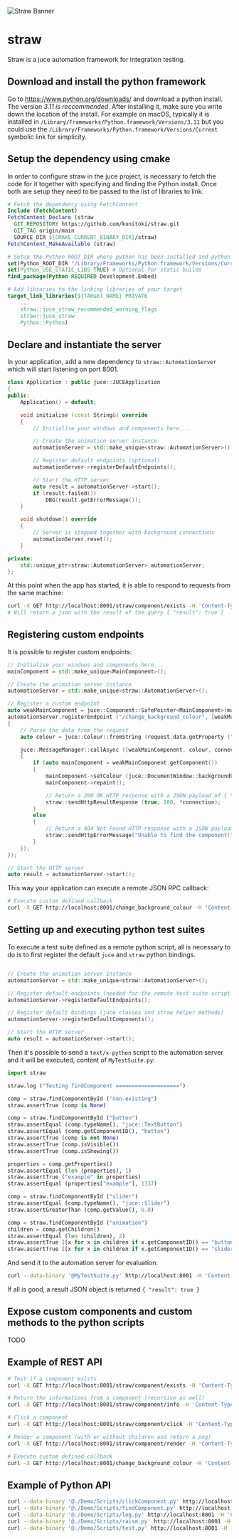 ![Straw Banner](https://github.com/kunitoki/straw/blob/main/banner.png?raw=true)

# straw
Straw is a juce automation framework for integration testing.

## Download and install the python framework

Go to https://www.python.org/downloads/ and download a python install. The version *3.11 is reccommended*. After installing it, make sure you write down the location of the install. For example on macOS, typically it is installed in `/Library/Frameworks/Python.framework/Versions/3.11` but you could use the `/Library/Frameworks/Python.framework/Versions/Current` symbolic link for simplicity.

## Setup the dependency using cmake

In order to configure straw in the juce project, is necessary to fetch the code for it together with specifying and finding the Python install. Once both are setup they need to be passed to the list of libraries to link. 

```cmake
# Fetch the dependency using FetchContent
Include (FetchContent)
FetchContent_Declare (straw
  GIT_REPOSITORY https://github.com/kunitoki/straw.git
  GIT_TAG origin/main
  SOURCE_DIR ${CMAKE_CURRENT_BINARY_DIR}/straw)
FetchContent_MakeAvailable (straw)

# Setup the Python_ROOT_DIR where python has been installed and python options
set(Python_ROOT_DIR "/Library/Frameworks/Python.framework/Versions/Current")
set(Python_USE_STATIC_LIBS TRUE) # Optional for static builds
find_package(Python REQUIRED Development.Embed)

# Add libraries to the linking libraries of your target
target_link_libraries(${TARGET_NAME} PRIVATE
    ...
    straw::juce_straw_recommended_warning_flags
    straw::juce_straw
    Python::Python)
```

## Declare and instantiate the server

In your application, add a new dependency to `straw::AutomationServer` which will start listening on port 8001.

```cpp
class Application : public juce::JUCEApplication
{
public:
    Application() = default;

    void initialise (const String&) override
    {
        // Initialise your windows and components here...

        // Create the animation server instance
        automationServer = std::make_unique<straw::AutomationServer>();

        // Register default endpoints (optional)
        automationServer->registerDefaultEndpoints();

        // Start the HTTP server
        auto result = automationServer->start();
        if (result.failed())
            DBG(result.getErrorMessage());
    }

    void shutdown() override
    {
        // Server is stopped together with background connections
        automationServer.reset();
    }

private:
    std::unique_ptr<straw::AutomationServer> automationServer;
};
```

At this point when the app has started, it is able to respond to requests from the same machine:

```sh
curl -X GET http://localhost:8001/straw/component/exists -H 'Content-Type: application/json' -d '{"id":"MyComponentID"}'
# Will return a json with the result of the query { "result": true }
```

## Registering custom endpoints

It is possible to register custom endpoints:

```cpp
// Initialise your windows and components here...
mainComponent = std::make_unique<MainComponent>();

// Create the animation server instance
automationServer = std::make_unique<straw::AutomationServer>();

// Register a custom endpoint
auto weakMainComponent = juce::Component::SafePointer<MainComponent>(mainComponent.get());
automationServer.registerEndpoint ("/change_background_colour", [weakMainComponent](straw::Request request)
{
    // Parse the data from the request
    auto colour = juce::Colour::fromString (request.data.getProperty ("colour", "FF00FF00").toString());

    juce::MessageManager::callAsync ([weakMainComponent, colour, connection = std::move (request.connection)]
    {
        if (auto mainComponent = weakMainComponent.getComponent())
        {
            mainComponent->setColour (juce::DocumentWindow::backgroundColourId, colour);
            mainComponent->repaint();

            // Return a 200 OK HTTP response with a JSON payload of { "result": true }
            straw::sendHttpResultResponse (true, 200, *connection);
        }
        else
        {
            // Return a 404 Not Found HTTP response with a JSON payload of { "error": "..." }
            straw::sendHttpErrorMessage("Unable to find the component!", 404, *connection);
        }
    });
});

// Start the HTTP server
auto result = automationServer->start();
```

This way your application can execute a remote JSON RPC callback:

```sh
# Execute custom defined callback
curl -X GET http://localhost:8001/change_background_colour -H 'Content-Type: application/json' -d '{"colour":"FFFF0000"}
```

## Setting up and executing python test suites

To execute a test suite defined as a remote python script, all is necessary to do is to first register the default `juce` and `straw` python bindings.

```cpp

// Create the animation server instance
automationServer = std::make_unique<straw::AutomationServer>();

// Register default endpoints (needed for the remote test suite script execution)
automationServer->registerDefaultEndpoints();

// Register default bindings (juce classes and straw helper methods)
automationServer->registerDefaultComponents();

// Start the HTTP server
auto result = automationServer->start();
```

Then it's possible to send a `text/x-python` script to the automation server and it will be executed, content of `MyTestSuite.py`:

```python
import straw

straw.log ("Testing findComponent ====================")

comp = straw.findComponentById ("non-existing")
straw.assertTrue (comp is None)

comp = straw.findComponentById ("button")
straw.assertEqual (comp.typeName(), "juce::TextButton")
straw.assertEqual (comp.getComponentID(), "button")
straw.assertTrue (comp is not None)
straw.assertTrue (comp.isVisible())
straw.assertTrue (comp.isShowing())

properties = comp.getProperties()
straw.assertEqual (len (properties), 1)
straw.assertTrue ("example" in properties)
straw.assertEqual (properties["example"], 1337)

comp = straw.findComponentById ("slider")
straw.assertEqual (comp.typeName(), "juce::Slider")
straw.assertGreaterThan (comp.getValue(), 0.0)

comp = straw.findComponentById ("animation")
children = comp.getChildren()
straw.assertEqual (len (children), 2)
straw.assertTrue ([x for x in children if x.getComponentID() == "button"])
straw.assertTrue ([x for x in children if x.getComponentID() == "slider"])
```

And send it to the automation server for evaluation:

```sh
curl --data-binary '@MyTestSuite.py' http://localhost:8001 -H 'Content-Type: text/x-python'
```

If all is good, a result JSON object is returned `{ "result": true }`

## Expose custom components and custom methods to the python scripts

TODO


## Example of REST API

```sh
# Test if a component exists
curl -X GET http://localhost:8001/straw/component/exists -H 'Content-Type: application/json' -d '{"id":"animation"}'

# Return the informations from a component (recursive as well)
curl -X GET http://localhost:8001/straw/component/info -H 'Content-Type: application/json' -d '{"id":"animation", "recursive": true}'

# Click a component
curl -X GET http://localhost:8001/straw/component/click -H 'Content-Type: application/json' -d '{"id":"button"}'

# Render a component (with or without children and return a png)
curl -X GET http://localhost:8001/straw/component/render -H 'Content-Type: application/json' -d '{"id":"animation", "withChildren":true}' > test.png

# Execute custom defined callback
curl -X GET http://localhost:8001/change_background_colour -H 'Content-Type: application/json' -d '{"colour":"FFFF0000"}'
```

## Example of Python API

```sh
curl --data-binary '@./Demo/Scripts/clickComponent.py' http://localhost:8001 -H 'Content-Type: text/x-python'
curl --data-binary '@./Demo/Scripts/findComponent.py' http://localhost:8001 -H 'Content-Type: text/x-python'
curl --data-binary '@./Demo/Scripts/log.py' http://localhost:8001 -H 'Content-Type: text/x-python'
curl --data-binary '@./Demo/Scripts/raise.py' http://localhost:8001 -H 'Content-Type: text/x-python'
curl --data-binary '@./Demo/Scripts/test.py' http://localhost:8001 -H 'Content-Type: text/x-python'
```
